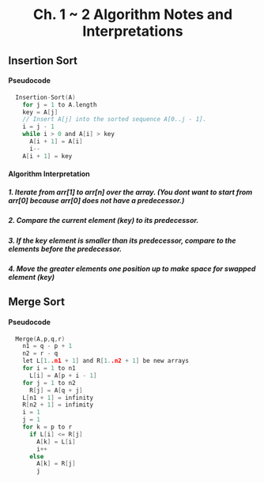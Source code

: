 # <h1 align='center'> Ch. 1 ~ 2 Algorithm Notes and Interpretations

## Insertion Sort 
#### Pseudocode
```C
  Insertion-Sort(A)
    for j = 1 to A.length
    key = A[j]
    // Insert A[j] into the sorted sequence A[0..j - 1].
    i = j - 1
    while i > 0 and A[i] > key
      A[i + 1] = A[i]
      i--
    A[i + 1] = key

```
#### Algorithm Interpretation 
##### 1. Iterate from arr[1] to arr[n] over the array. (You dont want to start from arr[0] because arr[0] does not have a predecessor.)
##### 2. Compare the current element (key) to its predecessor.
##### 3. If the key element is smaller than its predecessor, compare to the elements before the predecessor. 
##### 4. Move the greater elements one position up to make space for swapped element (key)

## Merge Sort 
#### Pseudocode
```C
  Merge(A,p,q,r)
    n1 = q - p + 1
    n2 = r - q
    let L[1..n1 + 1] and R[1..n2 + 1] be new arrays
    for i = 1 to n1
      L[i] = A[p + i - 1]
    for j = 1 to n2
      R[j] = A[q + j]
    L[n1 + 1] = infinity
    R[n2 + 1] = infimity
    i = 1
    j = 1
    for k = p to r
      if L[i] <= R[j]
        A[k] = L[i]
        i++
      else 
        A[k] = R[j]
        j
```
